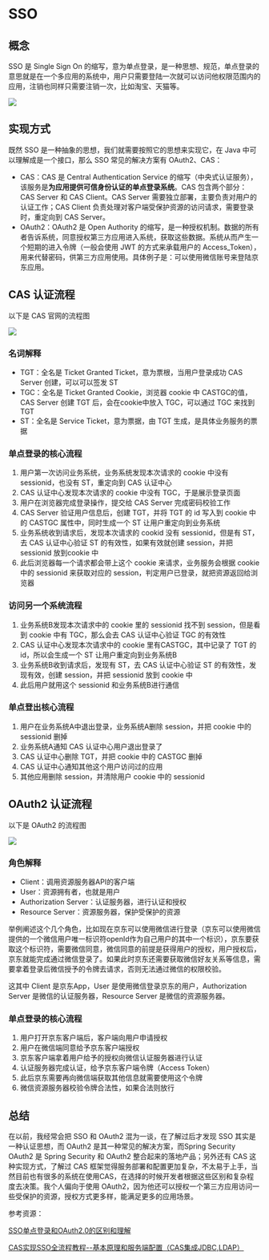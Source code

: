 # SSO

## 概念

SSO 是 Single Sign On 的缩写，意为单点登录，是一种思想、规范，单点登录的意思就是在一个多应用的系统中，用户只需要登陆一次就可以访问他权限范围内的应用，注销也同样只需要注销一次，比如淘宝、天猫等。

![](https://wingbun-notes-image.oss-cn-guangzhou.aliyuncs.com/images/20221106162900.png)





## 实现方式

既然 SSO 是一种抽象的思想，我们就需要按照它的思想来实现它，在 Java 中可以理解成是一个接口，那么 SSO 常见的解决方案有 OAuth2、CAS：

- CAS：CAS 是 Central Authentication Service 的缩写（中央式认证服务），该服务是**为应用提供可信身份认证的单点登录系统**。CAS 包含两个部分： CAS Server 和 CAS Client。CAS Server 需要独立部署，主要负责对用户的认证工作；CAS Client 负责处理对客户端受保护资源的访问请求，需要登录时，重定向到 CAS Server。
- OAuth2：OAuth2 是 Open Authority 的缩写，是一种授权机制。数据的所有者告诉系统，同意授权第三方应用进入系统，获取这些数据。系统从而产生一个短期的进入令牌（一般会使用 JWT 的方式来承载用户的 Access_Token），用来代替密码，供第三方应用使用。具体例子是：可以使用微信账号来登陆京东应用。





## CAS 认证流程

以下是 CAS 官网的流程图

![](https://wingbun-notes-image.oss-cn-guangzhou.aliyuncs.com/images/20221107145356.png)



### 名词解释

- TGT：全名是 Ticket Granted Ticket，意为票根，当用户登录成功 CAS Server 创建，可以可以签发 ST
- TGC：全名是 Ticket Granted Cookie，浏览器 cookie 中 CASTGC的值，CAS Server 创建 TGT 后，会在cookie中放入 TGC，可以通过 TGC 来找到 TGT
- ST：全名是 Service Ticket，意为票据，由 TGT 生成，是具体业务服务的票据



### 单点登录的核心流程

1. 用户第一次访问业务系统，业务系统发现本次请求的 cookie 中没有 sessionid，也没有 ST，重定向到 CAS 认证中心
2. CAS 认证中心发现本次请求的 cookie 中没有 TGC，于是展示登录页面
3. 用户在浏览器完成登录操作，提交给 CAS Server 完成密码校验工作
4. CAS Server 验证用户信息后，创建 TGT，并将 TGT 的 id 写入到 cookie 中的 CASTGC 属性中，同时生成一个 ST 让用户重定向到业务系统
5. 业务系统收到请求后，发现本次请求的 cookid 没有 sessionid，但是有 ST，去 CAS 认证中心验证 ST 的有效性，如果有效就创建 session，并把 sessionid 放到cookie 中
6. 此后浏览器每一个请求都会带上这个 cookie 来请求，业务服务会根据 cookie 中的 sessionid 来获取对应的 session，判定用户已登录，就把资源返回给浏览器



### 访问另一个系统流程

1. 业务系统B发现本次请求中的 cookie 里的 sessionid 找不到 session，但是看到 cookie 中有 TGC，那么会去 CAS 认证中心验证 TGC 的有效性
2. CAS 认证中心发现本次请求中的 cookie 里有CASTGC，其中记录了 TGT 的 id，所以会生成一个 ST 让用户重定向到业务系统B
3. 业务系统B收到请求后，发现有 ST，去 CAS 认证中心验证 ST 的有效性，发现有效，创建 session，并把 sessionid 放到 cookie 中
4. 此后用户就用这个 sessionid 和业务系统B进行通信



### 单点登出核心流程

1. 用户在业务系统A中退出登录，业务系统A删除 session，并把 cookie 中的 sessionid 删掉
2. 业务系统A通知 CAS 认证中心用户退出登录了
3. CAS 认证中心删除 TGT，并把 cookie 中的 CASTGC 删掉
4. CAS 认证中心通知其他这个用户访问过的应用
5. 其他应用删除 session，并清除用户 cookie 中的 sessionid



## OAuth2 认证流程

以下是 OAuth2 的流程图

![](https://wingbun-notes-image.oss-cn-guangzhou.aliyuncs.com/images/20221108130302.png)



### 角色解释

- Client：调用资源服务器API的客户端
- User：资源拥有者，也就是用户
- Authorization Server：认证服务器，进行认证和授权
- Resource Server：资源服务器，保护受保护的资源

举例阐述这个几个角色，比如现在京东可以使用微信进行登录（京东可以使用微信提供的一个微信用户唯一标识符openId作为自己用户的其中一个标识），京东要获取这个标识符，需要微信同意，微信同意的前提是获得用户的授权，用户授权后，京东就能完成通过微信登录了。如果此时京东还需要获取微信好友关系等信息，需要拿着登录后微信授予的令牌去请求，否则无法通过微信的权限校验。

这其中 Client 是京东App，User 是使用微信登录京东的用户，Authorization Server 是微信的认证服务器，Resource Server 是微信的资源服务器。



### 单点登录的核心流程

1. 用户打开京东客户端后，客户端向用户申请授权
2. 用户在微信端同意给予京东客户端授权
3. 京东客户端拿着用户给予的授权向微信认证服务器进行认证
4. 认证服务器完成认证，给予京东客户端令牌（Access Token）
5. 此后京东需要再向微信端获取其他信息就需要使用这个令牌
6. 微信资源服务器校验令牌合法性，如果合法则放行



## 总结

在以前，我经常会把 SSO 和 OAuth2 混为一谈，在了解过后才发现 SSO 其实是一种认证思想，而 OAuth2 是其一种常见的解决方案，而Spring Security OAuth2 是 Spring Security 和 OAuth2 整合起来的落地产品；另外还有 CAS 这种实现方式，了解过 CAS 框架觉得服务部署和配置更加复杂，不太易于上手，当然目前也有很多的系统在使用CAS，在选择的时候开发者根据这些区别和复杂程度去决策。我个人偏向于使用 OAuth2，因为他还可以授权一个第三方应用访问一些受保护的资源，授权方式更多样，能满足更多的应用场景。



参考资源：

[SSO单点登录和OAuth2.0的区别和理解](https://ximeneschen.blog.csdn.net/article/details/115182080)

[CAS实现SSO全流程教程--基本原理和服务端配置（CAS集成JDBC,LDAP）](https://blog.csdn.net/qq_32650789/article/details/124879861)

